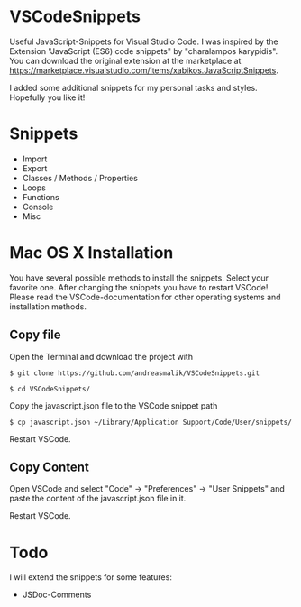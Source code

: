 # VSCodeSnippets

Useful JavaScript-Snippets for Visual Studio Code. I was inspired by the Extension "JavaScript (ES6) code snippets" 
by "charalampos karypidis". You can download the original extension at the marketplace at 
https://marketplace.visualstudio.com/items/xabikos.JavaScriptSnippets. 

I added some additional snippets for my personal tasks and styles. Hopefully you like it!


# Snippets

* Import
* Export 
* Classes / Methods / Properties
* Loops
* Functions
* Console
* Misc


# Mac OS X Installation

You have several possible methods to install the snippets. Select your favorite one. 
After changing the snippets you have to restart VSCode! Please read the VSCode-documentation
for other operating systems and installation methods.

## Copy file

Open the Terminal and download the project with

```
$ git clone https://github.com/andreasmalik/VSCodeSnippets.git

$ cd VSCodeSnippets/
```

Copy the javascript.json file to the VSCode snippet path

```
$ cp javascript.json ~/Library/Application Support/Code/User/snippets/
```

Restart VSCode.

## Copy Content 

Open VSCode and select "Code" -> "Preferences" -> "User Snippets" and paste the content of the javascript.json file in it.

Restart VSCode.


# Todo

I will extend the snippets for some features:

* JSDoc-Comments